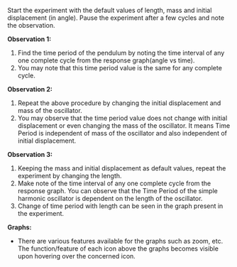 Start the experiment with the default values of length, mass and initial displacement (in angle). Pause the experiment after a few cycles and note the observation. 

**Observation 1:**
 1. Find the time period of the pendulum by noting the time interval of any one complete cycle from the response graph(angle vs time).
 2. You may note that this time period value is the same for any complete cycle.

**Observation 2:**
 1. Repeat the above procedure by changing the initial displacement and mass of the oscillator. 
 2. You may observe that the time period value does not change with initial displacement or even changing the mass of the oscillator. It means Time Period is independent of mass of the oscillator and also independent of initial displacement.

**Observation 3:** 
 1. Keeping the mass and initial displacement as default values, repeat the experiment by changing the length.
 2. Make note of the time interval of any one complete cycle from the response graph. You can observe that the Time Period of the simple harmonic oscillator is dependent on the length of the oscillator. 
 3. Change of time period with length can be seen in the graph present in the experiment.

**Graphs:**
 * There are various features available for the graphs such as zoom, etc. The function/feature of each icon above the graphs becomes visible upon hovering over the concerned icon. 
